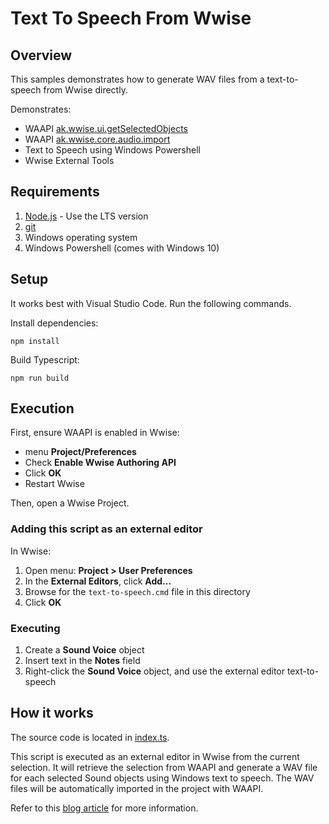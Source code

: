 # Text To Speech From Wwise
## Overview

This samples demonstrates how to generate WAV files from a text-to-speech from Wwise directly.

Demonstrates:

- WAAPI [ak.wwise.ui.getSelectedObjects](https://www.audiokinetic.com/library/edge/?source=SDK&id=ak__wwise__ui__getselectedobjects.html)
- WAAPI [ak.wwise.core.audio.import](https://www.audiokinetic.com/library/edge/?source=SDK&id=ak__wwise__core__audio__import.html)
- Text to Speech using Windows Powershell
- Wwise External Tools

## Requirements

1. [Node.js](https://nodejs.org) - Use the LTS version
1. [git](https://git-scm.com/downloads)
1. Windows operating system 
1. Windows Powershell (comes with Windows 10)

## Setup

It works best with Visual Studio Code. Run the following commands.

Install dependencies:

    npm install

Build Typescript:

    npm run build

## Execution

First, ensure WAAPI is enabled in Wwise:
 - menu **Project/Preferences**
 - Check **Enable Wwise Authoring API**
 - Click **OK**
 - Restart Wwise

Then, open a Wwise Project.

### Adding this script as an external editor

In Wwise:
1. Open menu: **Project > User Preferences**
1. In the **External Editors**, click **Add...**
1. Browse for the `text-to-speech.cmd` file in this directory
1. Click **OK**

### Executing

1. Create a **Sound Voice** object
1. Insert text in the **Notes** field
1. Right-click the **Sound Voice** object, and use the external editor text-to-speech

## How it works

The source code is located in [index.ts](index.ts). 

This script is executed as an external editor in Wwise from the current selection. It will retrieve the selection from WAAPI and generate a WAV file for each selected Sound objects using Windows text to speech. The WAV files will be automatically imported in the project with WAAPI.

Refer to this [blog article](https://blog.audiokinetic.com/waapi-three-open-source-projects-for-wwise-authoring-api/) for more information. 